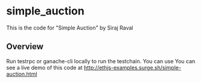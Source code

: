 # simple_auction
This is the code for "Simple Auction" by Siraj Raval


## Overview

Run testrpc or ganache-cli locally to run the testchain. You can use You can see a live demo of this code at http://ethjs-examples.surge.sh/simple-auction.html 
